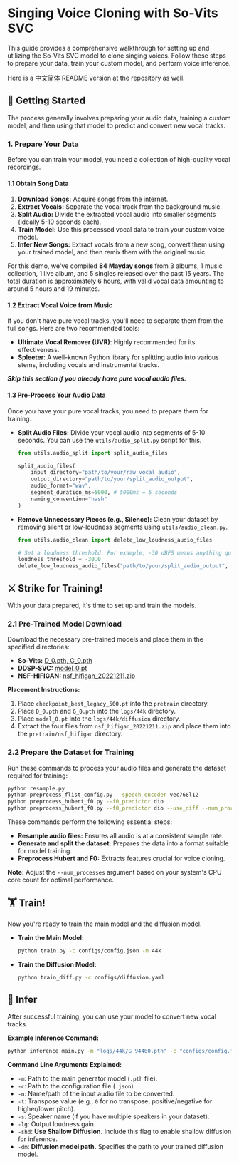# Singing Voice Cloning with So-Vits SVC

This guide provides a comprehensive walkthrough for setting up and utilizing the So-Vits SVC model to clone singing voices. Follow these steps to prepare your data, train your custom model, and perform voice inference.

Here is a [中文简体](./README_zh_CN.md) README version at the repository as well.

## 🚀 Getting Started

The process generally involves preparing your audio data, training a custom model, and then using that model to predict and convert new vocal tracks.

### 1. Prepare Your Data

Before you can train your model, you need a collection of high-quality vocal recordings.

#### 1.1 Obtain Song Data

1.  **Download Songs:** Acquire songs from the internet.
2.  **Extract Vocals:** Separate the vocal track from the background music.
3.  **Split Audio:** Divide the extracted vocal audio into smaller segments (ideally 5-10 seconds each).
4.  **Train Model:** Use this processed vocal data to train your custom voice model.
5.  **Infer New Songs:** Extract vocals from a new song, convert them using your trained model, and then remix them with the original music.

For this demo, we've compiled **84 Mayday songs** from 3 albums, 1 music collection, 1 live album, and 5 singles released over the past 15 years. The total duration is approximately 6 hours, with valid vocal data amounting to around 5 hours and 19 minutes.

#### 1.2 Extract Vocal Voice from Music

If you don't have pure vocal tracks, you'll need to separate them from the full songs. Here are two recommended tools:

* **Ultimate Vocal Remover (UVR)**: Highly recommended for its effectiveness.
* **Spleeter**: A well-known Python library for splitting audio into various stems, including vocals and instrumental tracks.

***Skip this section if you already have pure vocal audio files.***



#### 1.3 Pre-Process Your Audio Data

Once you have your pure vocal tracks, you need to prepare them for training.

* **Split Audio Files:** Divide your vocal audio into segments of 5-10 seconds. You can use the `utils/audio_split.py` script for this.

    ```python
    from utils.audio_split import split_audio_files

    split_audio_files(
        input_directory="path/to/your/raw_vocal_audio",
        output_directory="path/to/your/split_audio_output",
        audio_format="wav",
        segment_duration_ms=5000, # 5000ms = 5 seconds
        naming_convention="hash"
    )
    ```

* **Remove Unnecessary Pieces (e.g., Silence):** Clean your dataset by removing silent or low-loudness segments using `utils/audio_clean.py`.

    ```python
    from utils.audio_clean import delete_low_loudness_audio_files

    # Set a loudness threshold. For example, -30 dBFS means anything quieter will be deleted.
    loudness_threshold = -30.0
    delete_low_loudness_audio_files("path/to/your/split_audio_output", loudness_threshold)
    ```



## ⚔️ Strike for Training!

With your data prepared, it's time to set up and train the models.

### 2.1 Pre-Trained Model Download

Download the necessary pre-trained models and place them in the specified directories:

* **So-Vits:** [D_0.pth, G_0.pth](https://huggingface.co/langeheris/Sovits-4.0-V2-Pretrained-Model/tree/main)
* **DDSP-SVC:** [model_0.pt](https://github.com/yxlllc/DDSP-SVC/releases/tag/5.0)
* **NSF-HIFIGAN:** [nsf_hifigan_20221211.zip](https://github.com/openvpi/vocoders/releases/download/nsf-hifigan-v1/nsf_hifigan_20221211.zip)

**Placement Instructions:**

1.  Place `checkpoint_best_legacy_500.pt` into the `pretrain` directory.
2.  Place `D_0.pth` and `G_0.pth` into the `logs/44k` directory.
3.  Place `model_0.pt` into the `logs/44k/diffusion` directory.
4.  Extract the four files from `nsf_hifigan_20221211.zip` and place them into the `pretrain/nsf_hifigan` directory.



### 2.2 Prepare the Dataset for Training

Run these commands to process your audio files and generate the dataset required for training:

```bash
python resample.py
python preprocess_flist_config.py --speech_encoder vec768l12
python preprocess_hubert_f0.py --f0_predictor dio
python preprocess_hubert_f0.py --f0_predictor dio --use_diff --num_processes 4
```

These commands perform the following essential steps:

* **Resample audio files:** Ensures all audio is at a consistent sample rate.
* **Generate and split the dataset:** Prepares the data into a format suitable for model training.
* **Preprocess Hubert and F0:** Extracts features crucial for voice cloning.

**Note:** Adjust the `--num_processes` argument based on your system's CPU core count for optimal performance.



## 🏋️ Train!

Now you're ready to train the main model and the diffusion model.

* **Train the Main Model:**

    ```bash
    python train.py -c configs/config.json -m 44k
    ```

* **Train the Diffusion Model:**

    ```bash
    python train_diff.py -c configs/diffusion.yaml
    ```



## 🎤 Infer

After successful training, you can use your model to convert new vocal tracks.

**Example Inference Command:**

```bash
python inference_main.py -m "logs/44k/G_94400.pth" -c "configs/config.json" -n "lemon.wav" -t 0 -s "ashin" -lg 1 -shd -dm "logs/44k/diffusion/model_9000.pt"
```

**Command Line Arguments Explained:**

* `-m`: Path to the main generator model (`.pth` file).
* `-c`: Path to the configuration file (`.json`).
* `-n`: Name/path of the input audio file to be converted.
* `-t`: Transpose value (e.g., `0` for no transpose, positive/negative for higher/lower pitch).
* `-s`: Speaker name (if you have multiple speakers in your dataset).
* `-lg`: Output loudness gain.
* `-shd`: **Use Shallow Diffusion.** Include this flag to enable shallow diffusion for inference.
* `-dm`: **Diffusion model path.** Specifies the path to your trained diffusion model.